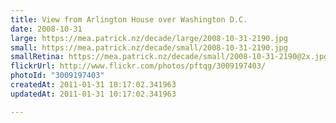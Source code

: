 ```yaml
---
title: View from Arlington House over Washington D.C.
date: 2008-10-31
large: https://mea.patrick.nz/decade/large/2008-10-31-2190.jpg
small: https://mea.patrick.nz/decade/small/2008-10-31-2190.jpg
smallRetina: https://mea.patrick.nz/decade/small/2008-10-31-2190@2x.jpg
flickrUrl: http://www.flickr.com/photos/pftqg/3009197403/
photoId: "3009197403"
createdAt: 2011-01-31 10:17:02.341963
updatedAt: 2011-01-31 10:17:02.341963

---
```


